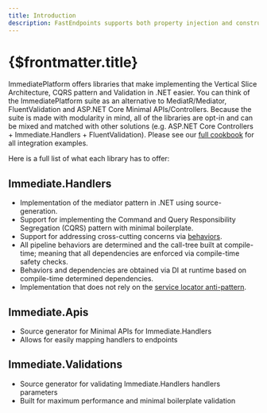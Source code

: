 ```yaml
---
title: Introduction
description: FastEndpoints supports both property injection and constructor injection to make your life easier.
---
```


# {$frontmatter.title}

ImmediatePlatform offers libraries that make implementing the Vertical Slice Architecture, CQRS pattern and Validation in .NET easier. You can think of the ImmediatePlatform suite as an alternative to MediatR/Mediator, FluentValidation and ASP.NET Core Minimal APIs/Controllers. Because the suite is made with modularity in mind, all of the libraries are opt-in and can be mixed and matched with other solutions (e.g. ASP.NET Core Controllers + Immediate.Handlers + FluentValidation). Please see our [full cookbook](/docs/) for all integration examples.

Here is a full list of what each library has to offer:

## Immediate.Handlers

- Implementation of the mediator pattern in .NET using source-generation.
- Support for implementing the Command and Query Responsibility Segregation (CQRS) pattern with minimal boilerplate.
- Support for addressing cross-cutting concerns via [behaviors](/docs/Immediate.Handlers/creating-behaviors).
- All pipeline behaviors are determined and the call-tree built at compile-time; meaning that all dependencies are enforced via compile-time safety checks.
- Behaviors and dependencies are obtained via DI at runtime based on compile-time determined dependencies.
- Implementation that does not rely on the [service locator anti-pattern](https://blog.ploeh.dk/2010/02/03/ServiceLocatorisanAnti-Pattern/).

## Immediate.Apis

- Source generator for Minimal APIs for Immediate.Handlers
- Allows for easily mapping handlers to endpoints

## Immediate.Validations

- Source generator for validating Immediate.Handlers handlers parameters
- Built for maximum performance and minimal boilerplate validation
